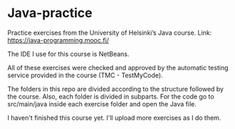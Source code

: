 # Java-practice

Practice exercises from the University of Helsinki’s Java course. Link: https://java-programming.mooc.fi/

The IDE I use for this course is NetBeans.

All of these exercises were checked and approved by the automatic testing service provided in the course (TMC - TestMyCode).

The folders in this repo are divided according to the structure followed by the course. Also, each folder is divided in subparts.
For the code go to src/main/java inside each exercise folder and open the Java file.

I haven't finished this course yet. I'll upload more exercises as I do them.
